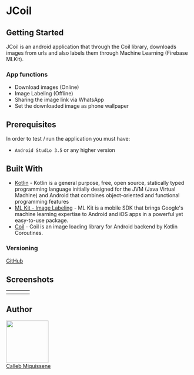 # JCoil

## Getting Started

JCoil is an android application that through the Coil library, downloads images from urls and also labels them through Machine Learning (Firebase MLKit).

### App functions
* Download images (Online)
* Image Labeling (Offline)
* Sharing the image link via WhatsApp
* Set the downloaded image as phone wallpaper

## Prerequisites
In order to test / run the application you must have:
* ``Android Studio 3.5`` or any higher version

## Built With
* [Kotlin](https://kotlinlang.org/) - Kotlin is a general purpose, free, open source, statically typed programming language initially designed for the JVM (Java Virtual Machine) and Android that combines object-oriented and functional programming features
* [ML Kit - Image Labeling](https://firebase.google.com/docs/ml-kit/label-images) - ML Kit is a mobile SDK that brings Google's machine learning expertise to Android and iOS apps in a powerful yet easy-to-use package.
* [Coil](https://coil-kt.github.io/coil/getting_started/) - Coil is an image loading library for Android backend by Kotlin Coroutines.

### Versioning
[GitHub](https://github.com/)

## Screenshots
<table width="100%">
  <tr>
    <th width="25%"><img src=""></th>
    <th width="25%"><img src=""></th>
    <th width="25%"><img src=""></th>
    <th width="25%"><img src=""></th>
  </tr>
</table>

## Author

<img src="https://avatars0.githubusercontent.com/u/42087219?s=460&v=4" width="115"><br>
[Calleb Miquissene](https://github.com/callebdev)
